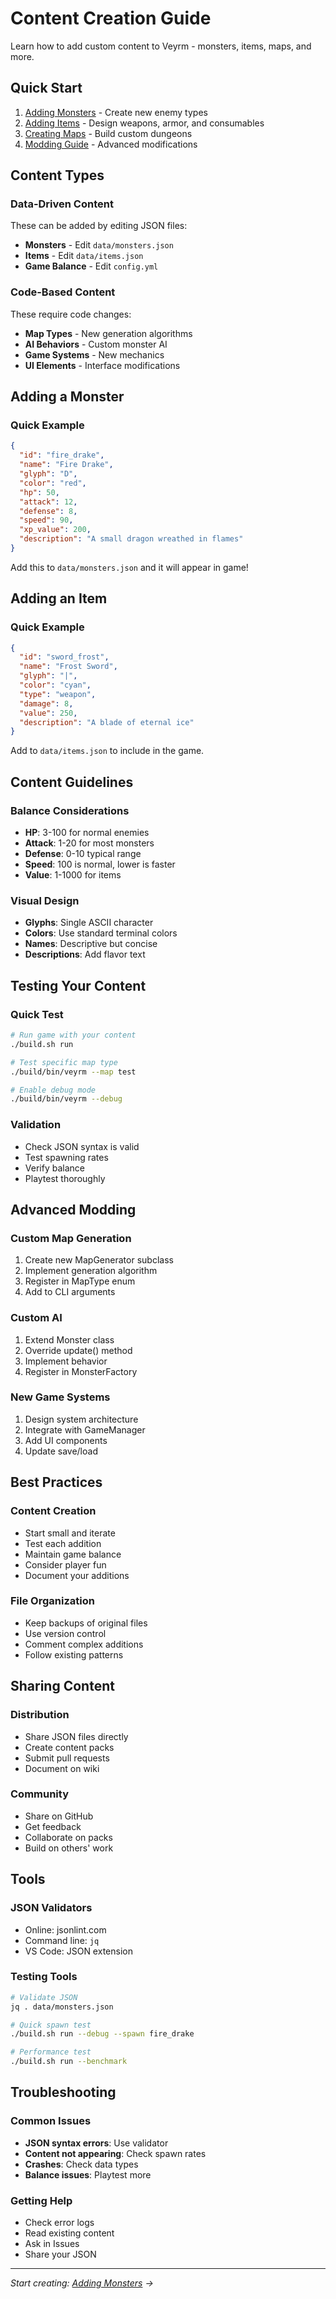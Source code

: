 # Content Creation Guide

Learn how to add custom content to Veyrm - monsters, items, maps, and more.

## Quick Start

1. [Adding Monsters](monsters.md) - Create new enemy types
2. [Adding Items](items.md) - Design weapons, armor, and consumables
3. [Creating Maps](maps.md) - Build custom dungeons
4. [Modding Guide](modding.md) - Advanced modifications

## Content Types

### Data-Driven Content
These can be added by editing JSON files:
- **Monsters** - Edit `data/monsters.json`
- **Items** - Edit `data/items.json`
- **Game Balance** - Edit `config.yml`

### Code-Based Content
These require code changes:
- **Map Types** - New generation algorithms
- **AI Behaviors** - Custom monster AI
- **Game Systems** - New mechanics
- **UI Elements** - Interface modifications

## Adding a Monster

### Quick Example
```json
{
  "id": "fire_drake",
  "name": "Fire Drake",
  "glyph": "D",
  "color": "red",
  "hp": 50,
  "attack": 12,
  "defense": 8,
  "speed": 90,
  "xp_value": 200,
  "description": "A small dragon wreathed in flames"
}
```

Add this to `data/monsters.json` and it will appear in game!

## Adding an Item

### Quick Example
```json
{
  "id": "sword_frost",
  "name": "Frost Sword",
  "glyph": "|",
  "color": "cyan",
  "type": "weapon",
  "damage": 8,
  "value": 250,
  "description": "A blade of eternal ice"
}
```

Add to `data/items.json` to include in the game.

## Content Guidelines

### Balance Considerations
- **HP**: 3-100 for normal enemies
- **Attack**: 1-20 for most monsters
- **Defense**: 0-10 typical range
- **Speed**: 100 is normal, lower is faster
- **Value**: 1-1000 for items

### Visual Design
- **Glyphs**: Single ASCII character
- **Colors**: Use standard terminal colors
- **Names**: Descriptive but concise
- **Descriptions**: Add flavor text

## Testing Your Content

### Quick Test
```bash
# Run game with your content
./build.sh run

# Test specific map type
./build/bin/veyrm --map test

# Enable debug mode
./build/bin/veyrm --debug
```

### Validation
- Check JSON syntax is valid
- Test spawning rates
- Verify balance
- Playtest thoroughly

## Advanced Modding

### Custom Map Generation
1. Create new MapGenerator subclass
2. Implement generation algorithm
3. Register in MapType enum
4. Add to CLI arguments

### Custom AI
1. Extend Monster class
2. Override update() method
3. Implement behavior
4. Register in MonsterFactory

### New Game Systems
1. Design system architecture
2. Integrate with GameManager
3. Add UI components
4. Update save/load

## Best Practices

### Content Creation
- Start small and iterate
- Test each addition
- Maintain game balance
- Consider player fun
- Document your additions

### File Organization
- Keep backups of original files
- Use version control
- Comment complex additions
- Follow existing patterns

## Sharing Content

### Distribution
- Share JSON files directly
- Create content packs
- Submit pull requests
- Document on wiki

### Community
- Share on GitHub
- Get feedback
- Collaborate on packs
- Build on others' work

## Tools

### JSON Validators
- Online: jsonlint.com
- Command line: `jq`
- VS Code: JSON extension

### Testing Tools
```bash
# Validate JSON
jq . data/monsters.json

# Quick spawn test
./build.sh run --debug --spawn fire_drake

# Performance test
./build.sh run --benchmark
```

## Troubleshooting

### Common Issues
- **JSON syntax errors**: Use validator
- **Content not appearing**: Check spawn rates
- **Crashes**: Check data types
- **Balance issues**: Playtest more

### Getting Help
- Check error logs
- Read existing content
- Ask in Issues
- Share your JSON

---

*Start creating: [Adding Monsters](monsters.md) →*